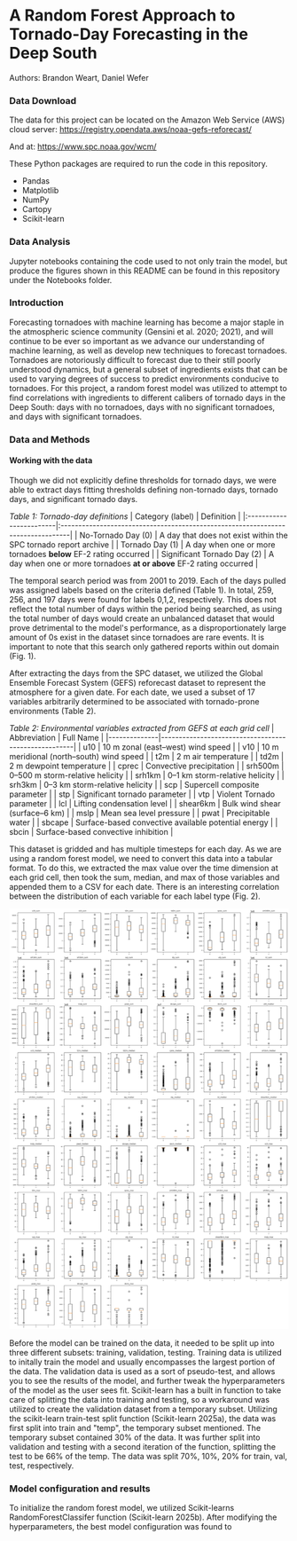 # A Random Forest Approach to Tornado-Day Forecasting in the Deep South

Authors: Brandon Weart, Daniel Wefer

### Data Download
The data for this project can be located on the Amazon Web Service (AWS) cloud server: https://registry.opendata.aws/noaa-gefs-reforecast/

And at: https://www.spc.noaa.gov/wcm/


These Python packages are required to run the code in this repository. 
* Pandas 
* Matplotlib 
* NumPy 
* Cartopy 
* Scikit-learn


### Data Analysis

Jupyter notebooks containing the code used to not only train the model, but produce the figures shown in this README can be found in this repository under the Notebooks folder. 


### Introduction

Forecasting tornadoes with machine learning has become a major staple in the atmospheric science community (Gensini et al. 2020; 2021), and will continue to be ever so important as we advance our understanding of machine learning, as well as develop new techniques to forecast tornadoes. Tornadoes are notoriously difficult to forecast due to their still poorly understood dynamics, but a general subset of ingredients exists that can be used to varying degrees of success to predict environments conducive to tornadoes. For this project, a random forest model was utilized to attempt to find correlations with ingredients to different calibers of tornado days in the Deep South: days with no tornadoes, days with no significant tornadoes, and days with significant tornadoes. 


### Data and Methods
#### Working with the data
Though we did not explicitly define thresholds for tornado days, we were able to extract days fitting thresholds defining non-tornado days, tornado days, and significant tornado days.

_Table 1: Tornado-day definitions_
| Category (label)        | Definition                                                                      |
|:------------------------|:--------------------------------------------------------------------------------|
| No-Tornado Day   (0)    | A day that does not exist within the SPC tornado report archive                 |
| Tornado Day      (1)    | A day when one or more tornadoes **below** EF-2 rating occurred                 |
| Significant Tornado Day (2) | A day when one or more tornadoes **at or above** EF-2 rating occurred           |


The temporal search period was from 2001 to 2019. Each of the days pulled was assigned labels based on the criteria defined (Table 1). In total, 259, 256, and 197 days were found for labels 0,1,2, respectively. This does not reflect the total number of days within the period being searched, as using the total number of days would create an unbalanced dataset that would prove detrimental to the model's performance, as a disproportionately large amount of 0s exist in the dataset since tornadoes are rare events. It is important to note that this search only gathered reports within out domain (Fig. 1).




After extracting the days from the SPC dataset, we utilized the Global Ensemble Forecast System (GEFS) reforecast dataset to represent the atmosphere for a given date. For each date, we used a subset of 17 variables arbitrarily determined to be associated with tornado-prone environments (Table 2).

_Table 2: Environmental variables extracted from GEFS at each grid cell_
| Abbreviation | Full Name                                           |
|--------------|-----------------------------------------------------|
| u10          | 10 m zonal (east–west) wind speed                   |
| v10          | 10 m meridional (north–south) wind speed            |
| t2m          | 2 m air temperature                                 |
| td2m         | 2 m dewpoint temperature                            |
| cprec        | Convective precipitation                            |
| srh500m      | 0–500 m storm-relative helicity                     |
| srh1km       | 0–1 km storm-relative helicity                      |
| srh3km       | 0–3 km storm-relative helicity                      |
| scp          | Supercell composite parameter                       |
| stp          | Significant tornado parameter                       |
| vtp          | Violent Tornado parameter                           |
| lcl          | Lifting condensation level                          |
| shear6km     | Bulk wind shear (surface–6 km)                      |
| mslp         | Mean sea level pressure                             |
| pwat         | Precipitable water                                  |
| sbcape       | Surface-based convective available potential energy |
| sbcin        | Surface-based convective inhibition                 |



This dataset is gridded and has multiple timesteps for each day. As we are using a random forest model, we need to convert this data into a tabular format. To do this, we extracted the max value over the time dimension at each grid cell, then took the sum, median, and max of those variables and appended them to a CSV for each date. There is an interesting correlation between the distribution of each variable for each label type (Fig. 2).

![Boxplots](Images/boxplots.png)

Before the model can be trained on the data, it needed to be split up into three different subsets: training, validation, testing. Training data is utilized to initally train the model and usually encompasses the largest portion of the data. The validation data is used as a sort of pseudo-test, and allows you to see the results of the model, and further tweak the hyperparameters of the model as the user sees fit. Scikit-learn has a built in function to take care of splitting the data into training and testing, so a workaround was utilized to create the validation dataset from a temporary subset. Utilizing the scikit-learn train-test split function (Scikit-learn 2025a), the data was first split into train and "temp", the temporary subset mentioned. The temporary subset contained 30% of the data. It was further split into validation and testing with a second iteration of the function, splitting the test to be 66% of the temp. The data was split 70%, 10%, 20% for train, val, test, respectively. 


### Model configuration and results

To initialize the random forest model, we utilized Scikit-learns RandomForestClassifer function (Scikit-learn 2025b). After modifying the hyperparameters, the best model configuration was found to
